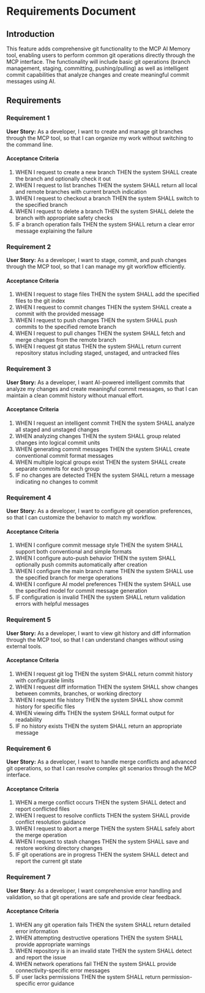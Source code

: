 # Requirements Document

## Introduction

This feature adds comprehensive git functionality to the MCP AI Memory tool, enabling users to perform common git operations directly through the MCP interface. The functionality will include basic git operations (branch management, staging, committing, pushing/pulling) as well as intelligent commit capabilities that analyze changes and create meaningful commit messages using AI.

## Requirements

### Requirement 1

**User Story:** As a developer, I want to create and manage git branches through the MCP tool, so that I can organize my work without switching to the command line.

#### Acceptance Criteria

1. WHEN I request to create a new branch THEN the system SHALL create the branch and optionally check it out
2. WHEN I request to list branches THEN the system SHALL return all local and remote branches with current branch indication
3. WHEN I request to checkout a branch THEN the system SHALL switch to the specified branch
4. WHEN I request to delete a branch THEN the system SHALL delete the branch with appropriate safety checks
5. IF a branch operation fails THEN the system SHALL return a clear error message explaining the failure

### Requirement 2

**User Story:** As a developer, I want to stage, commit, and push changes through the MCP tool, so that I can manage my git workflow efficiently.

#### Acceptance Criteria

1. WHEN I request to stage files THEN the system SHALL add the specified files to the git index
2. WHEN I request to commit changes THEN the system SHALL create a commit with the provided message
3. WHEN I request to push changes THEN the system SHALL push commits to the specified remote branch
4. WHEN I request to pull changes THEN the system SHALL fetch and merge changes from the remote branch
5. WHEN I request git status THEN the system SHALL return current repository status including staged, unstaged, and untracked files

### Requirement 3

**User Story:** As a developer, I want AI-powered intelligent commits that analyze my changes and create meaningful commit messages, so that I can maintain a clean commit history without manual effort.

#### Acceptance Criteria

1. WHEN I request an intelligent commit THEN the system SHALL analyze all staged and unstaged changes
2. WHEN analyzing changes THEN the system SHALL group related changes into logical commit units
3. WHEN generating commit messages THEN the system SHALL create conventional commit format messages
4. WHEN multiple logical groups exist THEN the system SHALL create separate commits for each group
5. IF no changes are detected THEN the system SHALL return a message indicating no changes to commit

### Requirement 4

**User Story:** As a developer, I want to configure git operation preferences, so that I can customize the behavior to match my workflow.

#### Acceptance Criteria

1. WHEN I configure commit message style THEN the system SHALL support both conventional and simple formats
2. WHEN I configure auto-push behavior THEN the system SHALL optionally push commits automatically after creation
3. WHEN I configure the main branch name THEN the system SHALL use the specified branch for merge operations
4. WHEN I configure AI model preferences THEN the system SHALL use the specified model for commit message generation
5. IF configuration is invalid THEN the system SHALL return validation errors with helpful messages

### Requirement 5

**User Story:** As a developer, I want to view git history and diff information through the MCP tool, so that I can understand changes without using external tools.

#### Acceptance Criteria

1. WHEN I request git log THEN the system SHALL return commit history with configurable limits
2. WHEN I request diff information THEN the system SHALL show changes between commits, branches, or working directory
3. WHEN I request file history THEN the system SHALL show commit history for specific files
4. WHEN viewing diffs THEN the system SHALL format output for readability
5. IF no history exists THEN the system SHALL return an appropriate message

### Requirement 6

**User Story:** As a developer, I want to handle merge conflicts and advanced git operations, so that I can resolve complex git scenarios through the MCP interface.

#### Acceptance Criteria

1. WHEN a merge conflict occurs THEN the system SHALL detect and report conflicted files
2. WHEN I request to resolve conflicts THEN the system SHALL provide conflict resolution guidance
3. WHEN I request to abort a merge THEN the system SHALL safely abort the merge operation
4. WHEN I request to stash changes THEN the system SHALL save and restore working directory changes
5. IF git operations are in progress THEN the system SHALL detect and report the current git state

### Requirement 7

**User Story:** As a developer, I want comprehensive error handling and validation, so that git operations are safe and provide clear feedback.

#### Acceptance Criteria

1. WHEN any git operation fails THEN the system SHALL return detailed error information
2. WHEN attempting destructive operations THEN the system SHALL provide appropriate warnings
3. WHEN repository is in an invalid state THEN the system SHALL detect and report the issue
4. WHEN network operations fail THEN the system SHALL provide connectivity-specific error messages
5. IF user lacks permissions THEN the system SHALL return permission-specific error guidance